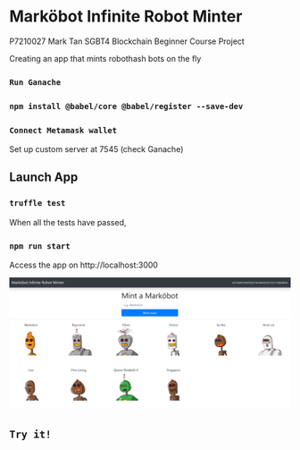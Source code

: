 # Marköbot Infinite Robot Minter

P7210027 Mark Tan SGBT4 Blockchain Beginner Course Project

Creating an app that mints robothash bots on the fly

### `Run Ganache`
### `npm install @babel/core @babel/register --save-dev` 
### `Connect Metamask wallet`

Set up custom server at 7545 (check Ganache)

## Launch App

### `truffle test`

When all the tests have passed, 

### `npm run start`

Access the app on http://localhost:3000


![github-small](src/home.png)

## `Try it!`
